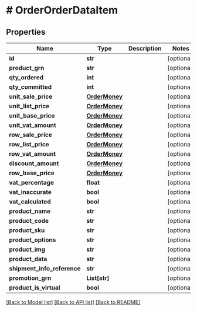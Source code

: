 # # OrderOrderDataItem


## Properties 


Name | Type | Description | Notes
------------ | ------------- | ------------- | -------------
**id**| **str** |   | [optional]
**product_grn**| **str** |   | [optional]
**qty_ordered**| **int** |   | [optional]
**qty_committed**| **int** |   | [optional]
**unit_sale_price**| [**OrderMoney**](OrderMoney.md) |   | [optional]
**unit_list_price**| [**OrderMoney**](OrderMoney.md) |   | [optional]
**unit_base_price**| [**OrderMoney**](OrderMoney.md) |   | [optional]
**unit_vat_amount**| [**OrderMoney**](OrderMoney.md) |   | [optional]
**row_sale_price**| [**OrderMoney**](OrderMoney.md) |   | [optional]
**row_list_price**| [**OrderMoney**](OrderMoney.md) |   | [optional]
**row_vat_amount**| [**OrderMoney**](OrderMoney.md) |   | [optional]
**discount_amount**| [**OrderMoney**](OrderMoney.md) |   | [optional]
**row_base_price**| [**OrderMoney**](OrderMoney.md) |   | [optional]
**vat_percentage**| **float** |   | [optional]
**vat_inaccurate**| **bool** |   | [optional]
**vat_calculated**| **bool** |   | [optional]
**product_name**| **str** |   | [optional]
**product_code**| **str** |   | [optional]
**product_sku**| **str** |   | [optional]
**product_options**| **str** |   | [optional]
**product_img**| **str** |   | [optional]
**product_data**| **str** |   | [optional]
**shipment_info_reference**| **str** |   | [optional]
**promotion_grn**| **List[str]** |   | [optional]
**product_is_virtual**| **bool** |   | [optional]


[[Back to Model list]](../../README.md#models) [[Back to API list]](../../README.md#endpoints) [[Back to README]](../../README.md)

